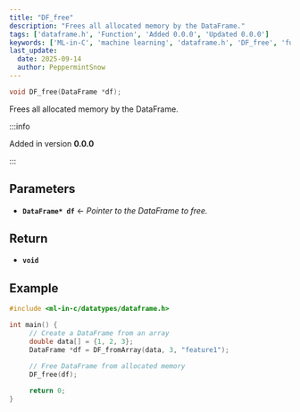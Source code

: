 ```yaml
---
title: "DF_free"
description: "Frees all allocated memory by the DataFrame."
tags: ['dataframe.h', 'Function', 'Added 0.0.0', 'Updated 0.0.0']
keywords: ['ML-in-C', 'machine learning', 'dataframe.h', 'DF_free', 'function DF_free', 'DF_free in dataframe.h']
last_update:
  date: 2025-09-14
  author: PeppermintSnow
---
```


```c
void DF_free(DataFrame *df);
```

Frees all allocated memory by the DataFrame.




:::info

Added in version **0.0.0**

:::

## Parameters

- **`DataFrame* df`** ← _Pointer to the DataFrame to free._  
## Return

- **`void`**

## Example

```c
#include <ml-in-c/datatypes/dataframe.h>

int main() {
     // Create a DataFrame from an array
     double data[] = {1, 2, 3};
     DataFrame *df = DF_fromArray(data, 3, "feature1");
     
     // Free DataFrame from allocated memory
     DF_free(df);

     return 0;
}
 
```